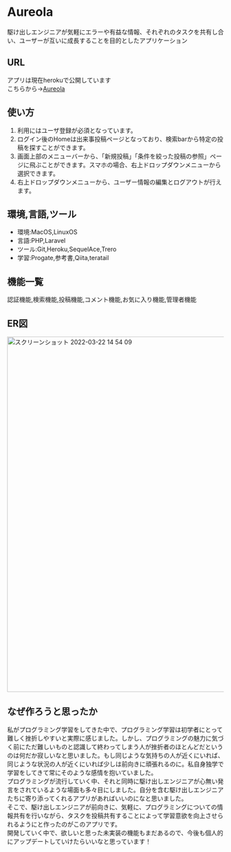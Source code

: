 # Aureola

駆け出しエンジニアが気軽にエラーや有益な情報、それぞれのタスクを共有し合い、ユーザーが互いに成長することを目的としたアプリケーション

## URL
アプリは現在herokuで公開しています
</br>
こちらから->[Aureola](https://secret-inlet-50812.herokuapp.com/)


## 使い方

1. 利用にはユーザ登録が必須となっています。
2. ログイン後のHomeは出来事投稿ページとなっており、検索barから特定の投稿を探すことができます。
3. 画面上部のメニューバーから、「新規投稿」「条件を絞った投稿の参照」ページに飛ぶことができます。スマホの場合、右上ドロップダウンメニューから選択できます。
4. 右上ドロップダウンメニューから、ユーザー情報の編集とログアウトが行えます。


## 環境,言語,ツール

* 環境:MacOS,LinuxOS
* 言語:PHP,Laravel
* ツール:Git,Heroku,SequelAce,Trero
* 学習:Progate,参考書,Qiita,teratail


## 機能一覧

認証機能,検索機能,投稿機能,コメント機能,お気に入り機能,管理者機能


## ER図
<img width="826" alt="スクリーンショット 2022-03-22 14 54 09" src="https://user-images.githubusercontent.com/80569468/159416931-9c92f304-d8c8-4fde-9ee6-164a940913e8.png">

## なぜ作ろうと思ったか

私がプログラミング学習をしてきた中で、プログラミング学習は初学者にとって難しく挫折しやすいと実際に感じました。しかし、プログラミングの魅力に気づく前にただ難しいものと認識して終わってしまう人が挫折者のほとんどだというのは何だか寂しいなと思いました。もし同じような気持ちの人が近くにいれば、同じような状況の人が近くにいれば少しは前向きに頑張れるのに。私自身独学で学習をしてきて常にそのような感情を抱いていました。
</br>
プログラミングが流行していく中、それと同時に駆け出しエンジニアが心無い発言をされているような場面も多々目にしました。自分を含む駆け出しエンジニアたちに寄り添ってくれるアプリがあればいいのになと思いました。
</br>
そこで、駆け出しエンジニアが前向きに、気軽に、プログラミングについての情報共有を行いながら、タスクを投稿共有することによって学習意欲を向上させられるようにと作ったのがこのアプリです。
</br>
開発していく中で、欲しいと思った未実装の機能もまだあるので、今後も個人的にアップデートしていけたらいいなと思っています！

